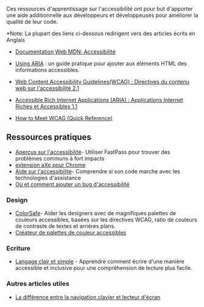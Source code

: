 Ces ressources d'apprentissage sur l'accessibilité ont pour but d'apporter une aide additionnelle aux développeurs et développeuses pour améliorer la qualité de leur code.

*Note: La plupart des liens ci-dessous redirigent vers des articles écrits en Anglais

- [Documentation Web MDN: Accessibilité](https://developer.mozilla.org/fr/docs/Learn/Accessibility)

- [Using ARIA](https://www.w3.org/TR/using-aria/) : un guide pratique pour ajouter aux éléments HTML des informations accessibles.
- [Web Content Accessibility Guidelines(WCAG) : Directives du contenu web sur l'accessibilité 2.1](https://www.w3.org/TR/WCAG21/)
- [Accessible Rich Internet Applications (ARIA) : Applications Internet Riches et Accessibles 1.1](https://www.w3.org/TR/wai-aria-1.1/)
- [How to Meet WCAG (Quick Reference)](https://www.w3.org/WAI/WCAG21/quickref/)

## Ressources pratiques

- [Aperçus sur l'accessibilité](https://accessibilityinsights.io/)- Utiliser FastPass pour trouver des problèmes communs à fort impacts
- [extension aXe pour Chrome](https://chrome.google.com/webstore/detail/axe/lhdoppojpmngadmnindnejefpokejbdd)
- [Aide sur l'accessibilité](https://a11ysupport.io/)- Comprendre si son code marche avec les technologies d'assistance
- [Où et comment ajouter un bug d'accessibilité](https://www.digitala11y.com/how-where-to-report-accessibility-bugs/)


### Design

- [ColorSafe](http://colorsafe.co/)- Aider les designers avec de magnifiques palettes de couleurs accessibles, basées sur les directives WCAG, ratio de couleurs de contraste de textes et arrières plans.
- [Créateur de palettes de couleur accessibles](https://toolness.github.io/accessible-color-matrix/)


### Ecriture

- [Langage clair et simple](https://plainlanguage.gov/) - Apprendre comment écrire d'une manière accessible et inclusive pour une compréhension de lecture plus facile.


### Autres articles utiles

- [La différence entre la navigation clavier et lecteur d'écran](https://tink.uk/the-difference-between-keyboard-and-screen-reader-navigation/)
